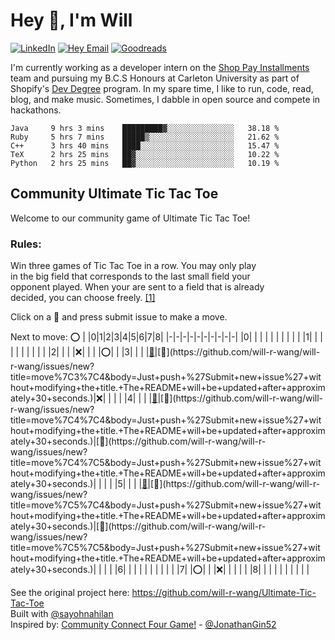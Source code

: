# Hey 👋, I'm Will

<!-- --- Social Icons --- -->
[![LinkedIn](https://img.shields.io/badge/LinkedIn-blue?style=flat&logo=Linkedin&logoColor=white&link=https://www.linkedin.com/in/will-r-wang/)](https://www.linkedin.com/in/will-r-wang/) 
[![Hey Email](https://img.shields.io/badge/Hey-5522fa?style=flat&logo=Hey&logoColor=white&link=mailto:william.wang@hey.com)](mailto:william.wang@hey.com) 
[![Goodreads](https://img.shields.io/badge/Goodreads-9e7000?style=flat&logo=Goodreads&logoColor=white&link=http://goodreads.com/willrwang)](http://goodreads.com/willrwang)  

<!-- --- About Me --- -->	
I'm currently working as a developer intern on the <a title='Installments' target="_blank" rel="noopener" href="https://www.shopify.com/shop-pay-installments">Shop Pay Installments</a> team and pursuing my B.C.S Honours at Carleton University as part of Shopify's <a title='Dev Degree' target="_blank" rel="noopener" href="https://devdegree.ca/">Dev Degree</a> program. In my spare time, I like to run, code, read, blog, and make music. Sometimes, I dabble in open source and compete in hackathons.  

<!--START_SECTION:waka-->
```text
Java     9 hrs 3 mins    █████████▓░░░░░░░░░░░░░░░   38.18 % 
Ruby     5 hrs 7 mins    █████▒░░░░░░░░░░░░░░░░░░░   21.62 % 
C++      3 hrs 40 mins   ████░░░░░░░░░░░░░░░░░░░░░   15.47 % 
TeX      2 hrs 25 mins   ██▓░░░░░░░░░░░░░░░░░░░░░░   10.22 % 
Python   2 hrs 25 mins   ██▓░░░░░░░░░░░░░░░░░░░░░░   10.19 % 
```
<!--END_SECTION:waka-->

## Community Ultimate Tic Tac Toe
Welcome to our community game of Ultimate Tic Tac Toe!  

### Rules:
Win three games of Tic Tac Toe in a row. You may only play  
in the big field that corresponds to the last small field your  
opponent played. When your are sent to a field that is already  
decided, you can choose freely. [[1]](https://bejofo.net/ttt)  

Click on a 👾 and press submit issue to make a move.  


Next to move: ⭕️
| |0|1|2|3|4|5|6|7|8|
|-|-|-|-|-|-|-|-|-|-|
|0| | | | | | | | | |
|1| | | | | | | | | |
|2| | | |❌| | | |⭕️| |
|3| | | |[👾](https://github.com/will-r-wang/will-r-wang/issues/new?title=move%7C3%7C3&body=Just+push+%27Submit+new+issue%27+without+modifying+the+title.+The+README+will+be+updated+after+approximately+30+seconds.)|[👾](https://github.com/will-r-wang/will-r-wang/issues/new?title=move%7C3%7C4&body=Just+push+%27Submit+new+issue%27+without+modifying+the+title.+The+README+will+be+updated+after+approximately+30+seconds.)|❌| | | |
|4| | | |[👾](https://github.com/will-r-wang/will-r-wang/issues/new?title=move%7C4%7C3&body=Just+push+%27Submit+new+issue%27+without+modifying+the+title.+The+README+will+be+updated+after+approximately+30+seconds.)|[👾](https://github.com/will-r-wang/will-r-wang/issues/new?title=move%7C4%7C4&body=Just+push+%27Submit+new+issue%27+without+modifying+the+title.+The+README+will+be+updated+after+approximately+30+seconds.)|[👾](https://github.com/will-r-wang/will-r-wang/issues/new?title=move%7C4%7C5&body=Just+push+%27Submit+new+issue%27+without+modifying+the+title.+The+README+will+be+updated+after+approximately+30+seconds.)| | | |
|5| | | |[👾](https://github.com/will-r-wang/will-r-wang/issues/new?title=move%7C5%7C3&body=Just+push+%27Submit+new+issue%27+without+modifying+the+title.+The+README+will+be+updated+after+approximately+30+seconds.)|[👾](https://github.com/will-r-wang/will-r-wang/issues/new?title=move%7C5%7C4&body=Just+push+%27Submit+new+issue%27+without+modifying+the+title.+The+README+will+be+updated+after+approximately+30+seconds.)|[👾](https://github.com/will-r-wang/will-r-wang/issues/new?title=move%7C5%7C5&body=Just+push+%27Submit+new+issue%27+without+modifying+the+title.+The+README+will+be+updated+after+approximately+30+seconds.)| | | |
|6| | | | | | | | | |
|7| |⭕️| | |❌| | | | |
|8| | | | | | | | | |

See the original project here: https://github.com/will-r-wang/Ultimate-Tic-Tac-Toe  
Built with [@sayohnahilan](https://github.com/sayohnahilan)  
Inspired by: [Community Connect Four Game!](https://github.com/JonathanGin52/JonathanGin52/) - [@JonathanGin52](https://github.com/jonathangin52)